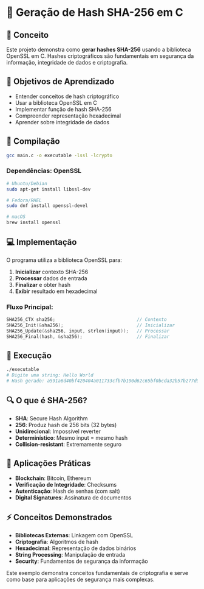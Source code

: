 # 🔐 Geração de Hash SHA-256 em C

## 📖 Conceito

Este projeto demonstra como **gerar hashes SHA-256** usando a biblioteca OpenSSL em C. Hashes criptográficos são fundamentais em segurança da informação, integridade de dados e criptografia.

## 🎯 Objetivos de Aprendizado

- Entender conceitos de hash criptográfico
- Usar a biblioteca OpenSSL em C
- Implementar função de hash SHA-256
- Compreender representação hexadecimal
- Aprender sobre integridade de dados

## 🔧 Compilação

```bash
gcc main.c -o executable -lssl -lcrypto
```

### Dependências: OpenSSL
```bash
# Ubuntu/Debian
sudo apt-get install libssl-dev

# Fedora/RHEL
sudo dnf install openssl-devel

# macOS
brew install openssl
```

## 💻 Implementação

O programa utiliza a biblioteca OpenSSL para:
1. **Inicializar** contexto SHA-256
2. **Processar** dados de entrada
3. **Finalizar** e obter hash
4. **Exibir** resultado em hexadecimal

### Fluxo Principal:
```c
SHA256_CTX sha256;                              // Contexto
SHA256_Init(&sha256);                           // Inicializar
SHA256_Update(&sha256, input, strlen(input));   // Processar
SHA256_Final(hash, &sha256);                    // Finalizar
```

## 🚀 Execução

```bash
./executable
# Digite uma string: Hello World
# Hash gerado: a591a6d40bf420404a011733cfb7b190d62c65bf0bcda32b57b277d9ad9f146e
```

## 🔍 O que é SHA-256?

- **SHA**: Secure Hash Algorithm
- **256**: Produz hash de 256 bits (32 bytes)
- **Unidirecional**: Impossível reverter
- **Determinístico**: Mesmo input = mesmo hash
- **Collision-resistant**: Extremamente seguro

## 🎯 Aplicações Práticas

- **Blockchain**: Bitcoin, Ethereum
- **Verificação de Integridade**: Checksums
- **Autenticação**: Hash de senhas (com salt)
- **Digital Signatures**: Assinatura de documentos

## ⚡ Conceitos Demonstrados

- **Bibliotecas Externas**: Linkagem com OpenSSL
- **Criptografia**: Algoritmos de hash
- **Hexadecimal**: Representação de dados binários
- **String Processing**: Manipulação de entrada
- **Security**: Fundamentos de segurança da informação

Este exemplo demonstra conceitos fundamentais de criptografia e serve como base para aplicações de segurança mais complexas.